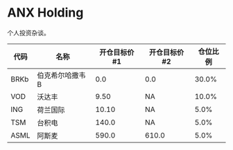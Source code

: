 # ANX Holding

个人投资杂谈。


| 代码 | 名称            | 开仓目标价#1 | 开仓目标价#2 | 仓位比例 |
| ---- | --------------- | ------------ | ------------ | -------- |
| BRKb | 伯克希尔哈撒韦B | 0.0          | 0.0          | 30.0%    |
| VOD  | 沃达丰          | 9.50         | NA           | 10.0%    |
| ING  | 荷兰国际        | 10.10        | NA           | 5.0%     |
| TSM  | 台积电          | 140.0        | NA           | 5.0%     |
| ASML | 阿斯麦          | 590.0        | 610.0        | 5.0%     |